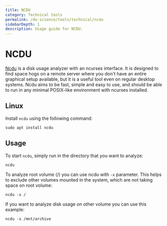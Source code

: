 ```yaml
---
title: NCDU
category: Technical tools
permalink: /do-science/tools/technical/ncdu
sidebarDepth: 1
description: Usage guide for NCDU.
---
```


# NCDU

[Ncdu](https://dev.yorhel.nl/ncdu/man) is a disk usage analyzer with an ncurses interface. It is designed to find space hogs on a remote server where you don't have an entire graphical setup available, but it is a useful tool even on regular desktop systems. Ncdu aims to be fast, simple and easy to use, and should be able to run in any minimal POSIX-like environment with ncurses installed.

## Linux

Install `ncdu` using the following command:

```
sudo apt install ncdu
```

## Usage

To start `ncdu`, simply run in the directory that you want to analyze:

```
ncdu
```

To analyze root volume (/) you can use ncdu with `-x` parameter. This helps to exclude other volumes mounted in the system, which are not taking space on root volume:
```
ncdu -x /
```

If you want to analyze disk usage on other volume you can use this example:
```
ncdu -x /mnt/archive
```
